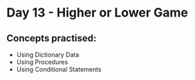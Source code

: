 # Day 13 - Higher or Lower Game

## Concepts practised:
- Using Dictionary Data
- Using Procedures
- Using Conditional Statements
